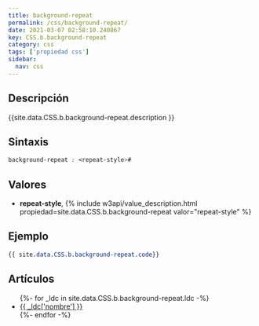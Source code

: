 ```yaml
---
title: background-repeat
permalink: /css/background-repeat/
date: 2021-03-07 02:58:10.240867
key: CSS.b.background-repeat
category: css
tags: ['propiedad css']
sidebar: 
  nav: css
---
```


## Descripción
{{site.data.CSS.b.background-repeat.description }}

## Sintaxis
~~~css
background-repeat : <repeat-style>#
~~~

## Valores
* **repeat-style**,  {% include w3api/value_description.html propiedad=site.data.CSS.b.background-repeat valor="repeat-style" %}

## Ejemplo
~~~css
{{ site.data.CSS.b.background-repeat.code}}
~~~

## Artículos
<ul>
{%- for _ldc in site.data.CSS.b.background-repeat.ldc -%}
   <li>
       <a href="{{_ldc['url'] }}">{{ _ldc['nombre'] }}</a>
   </li>
{%- endfor -%}
</ul>
